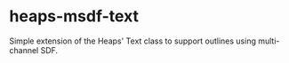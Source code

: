 # heaps-msdf-text
Simple extension of the Heaps' Text class to support outlines using multi-channel SDF.
